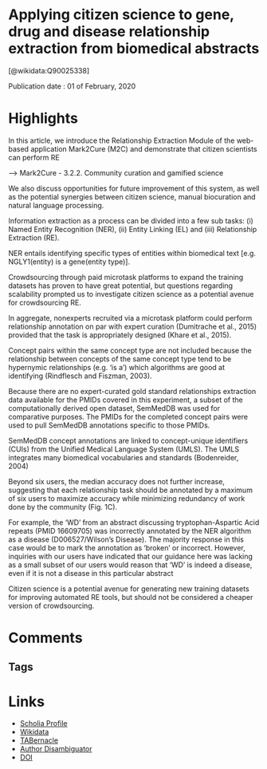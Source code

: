 
Applying citizen science to gene, drug and disease relationship extraction from biomedical abstracts
====================================================================================================
  
  [@wikidata:Q90025338]  
  
Publication date : 01 of February, 2020  

# Highlights

In this article, we introduce the Relationship Extraction Module of the web-based application Mark2Cure (M2C) and demonstrate that citizen scientists can perform RE

--> Mark2Cure - 3.2.2. Community curation and gamified science

We also discuss opportunities for future improvement of this system, as well as the potential synergies between citizen science, manual biocuration and natural language processing.

Information extraction as a process can be divided into a few sub tasks: (i) Named Entity Recognition (NER), (ii) Entity Linking (EL) and (iii) Relationship Extraction (RE).

NER entails identifying specific types of entities within biomedical text [e.g. NGLY1(entity) is a gene(entity type)].

Crowdsourcing through paid microtask platforms to expand the training datasets has proven to have great potential, but questions regarding scalability prompted us to investigate citizen science as a potential avenue for crowdsourcing RE.

In aggregate, nonexperts recruited via a microtask platform could perform relationship annotation on par with expert curation (Dumitrache et al., 2015) provided that the task is appropriately designed (Khare et al., 2015).

Concept pairs within the same concept type are not included because the relationship between concepts of the same concept type tend to be hypernymic relationships (e.g. ‘is a’) which algorithms are good at identifying (Rindflesch and Fiszman, 2003).

Because there are no expert-curated gold standard relationships extraction data available for the PMIDs covered in this experiment, a subset of the computationally derived open dataset, SemMedDB was used for comparative purposes. The PMIDs for the completed concept pairs were used to pull SemMedDB annotations specific to those PMIDs. 

SemMedDB concept annotations are linked to concept-unique identifiers (CUIs) from the Unified Medical Language System (UMLS). The UMLS integrates many biomedical vocabularies and standards (Bodenreider, 2004)

 Beyond six users, the median accuracy does not further increase, suggesting that each relationship task should be annotated by a maximum of six users to maximize accuracy while minimizing redundancy of work done by the community (Fig. 1C).

 For example, the ‘WD’ from an abstract discussing tryptophan-Aspartic Acid repeats (PMID 16609705) was incorrectly annotated by the NER algorithm as a disease (D006527/Wilson’s Disease). The majority response in this case would be to mark the annotation as ‘broken’ or incorrect. However, inquiries with our users have indicated that our guidance here was lacking as a small subset of our users would reason that ‘WD’ is indeed a disease, even if it is not a disease in this particular abstract

 Citizen science is a potential avenue for generating new training datasets for improving automated RE tools, but should not be considered a cheaper version of crowdsourcing.
# Comments

## Tags

# Links
  
 * [Scholia Profile](https://scholia.toolforge.org/work/Q90025338)  
 * [Wikidata](https://www.wikidata.org/wiki/Q90025338)  
 * [TABernacle](https://tabernacle.toolforge.org/?#/tab/manual/Q90025338/P921%3BP4510)  
 * [Author Disambiguator](https://author-disambiguator.toolforge.org/work_item_oauth.php?id=Q90025338&batch_id=&match=1&author_list_id=&doit=Get+author+links+for+work)  
 * [DOI](https://doi.org/10.1093/BIOINFORMATICS/BTZ678)  
